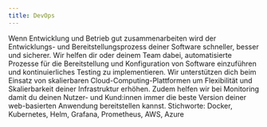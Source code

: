 ```yaml
---
title: DevOps
---
```

Wenn Entwicklung und Betrieb gut zusammenarbeiten wird der Entwicklungs- und Bereitstellungsprozess deiner Software schneller, besser und sicherer. Wir helfen dir oder deinem Team dabei, automatisierte Prozesse für die Bereitstellung und Konfiguration von Software einzuführen und kontinuierliches Testing zu implementieren. Wir unterstützen dich beim Einsatz von skalierbaren Cloud-Computing-Plattformen um Flexibilität und Skalierbarkeit deiner Infrastruktur erhöhen. Zudem helfen wir bei Monitoring damit du deinen Nutzer- und Kund:innen immer die beste Version deiner web-basierten Anwendung bereitstellen kannst. Stichworte: Docker, Kubernetes, Helm, Grafana, Prometheus, AWS, Azure
